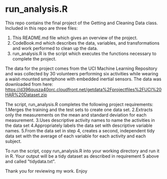 # run_analysis.R
This repo contains the final project of the Getting and Cleaning Data class.
Included in this repo are three files:
  1.  This README.md file which gives an overview of the project.
  2.  CodeBook.md which describes the data, variables, and transformations and work performed to clean up the data.
  3.  run_analysis.R is the script which executes the functions necessary to complete the project.

The data for the project comes from the UCI Machine Learning Repository and was collected by 30 volunteers performing six
activities while wearing a waist-mounted smartphone with embedded inertial sensors.
The data was downloaded from here:
https://d396qusza40orc.cloudfront.net/getdata%2Fprojectfiles%2FUCI%20HAR%20Dataset.zip

The script, run_analysis.R completes the following project requirements:
  1.Merges the training and the test sets to create one data set.
  2.Extracts only the measurements on the mean and standard deviation for each measurement.
  3.Uses descriptive activity names to name the activities in the data set
  4.Appropriately labels the data set with descriptive variable names.
  5.From the data set in step 4, creates a second, independent tidy data set with the average of each variable for each activity and each   subject.

To run the script, copy run_analysis.R into your working directory and run it in R.  Your output will be a tidy dataset as described in requirement 5 above and called "tidydata.txt".

Thank you for reviewing my work.
Enjoy
